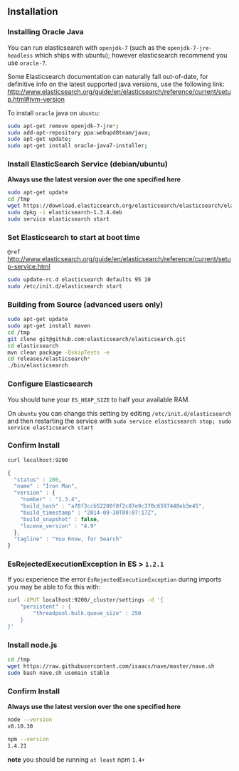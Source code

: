 
## Installation

### Installing Oracle Java

You can run elasticsearch with `openjdk-7` (such as the `openjdk-7-jre-headless` which ships with ubuntu); however elasticsearch recommend you use `oracle-7`.

Some Elasticsearch documentation can naturally fall out-of-date, for definitive info on the latest supported java versions, use the following link: http://www.elasticsearch.org/guide/en/elasticsearch/reference/current/setup.html#jvm-version

To install `oracle` java on `ubuntu`:

```bash
sudo apt-get remove openjdk-7-jre*;
sudo add-apt-repository ppa:webupd8team/java;
sudo apt-get update;
sudo apt-get install oracle-java7-installer;
```

### Install ElasticSearch Service (debian/ubuntu)

**Always use the latest version over the one specified here**

```bash
sudo apt-get update
cd /tmp
wget https://download.elasticsearch.org/elasticsearch/elasticsearch/elasticsearch-1.3.4.deb
sudo dpkg -i elasticsearch-1.3.4.deb
sudo service elasticsearch start
```

### Set Elasticsearch to start at boot time
`@ref` http://www.elasticsearch.org/guide/en/elasticsearch/reference/current/setup-service.html
```bash
sudo update-rc.d elasticsearch defaults 95 10
sudo /etc/init.d/elasticsearch start
```

### Building from Source (advanced users only)

```bash
sudo apt-get update
sudo apt-get install maven
cd /tmp
git clone git@github.com:elasticsearch/elasticsearch.git
cd elasticsearch
mvn clean package -DskipTests -e
cd releases/elasticsearch*
./bin/elasticsearch
```

### Configure Elasticsearch

You should tune your `ES_HEAP_SIZE` to half your available RAM.

On `ubuntu` you can change this setting by editing `/etc/init.d/elasticsearch` and then restarting the service with `sudo service elasticsearch stop; sudo service elasticsearch start`

### Confirm Install

```bash
curl localhost:9200
```

```javascript
{
  "status" : 200,
  "name" : "Iron Man",
  "version" : {
    "number" : "1.3.4",
    "build_hash" : "a70f3ccb52200f8f2c87e9c370c6597448eb3e45",
    "build_timestamp" : "2014-09-30T09:07:17Z",
    "build_snapshot" : false,
    "lucene_version" : "4.9"
  },
  "tagline" : "You Know, for Search"
}

```

### EsRejectedExecutionException in ES > `1.2.1`

If you experience the error `EsRejectedExecutionException` during imports you may be able to fix this with:

```bash
curl -XPUT localhost:9200/_cluster/settings -d '{
    "persistent" : {
        "threadpool.bulk.queue_size" : 250
    }
}'
```

### Install node.js

```bash
cd /tmp
wget https://raw.githubusercontent.com/isaacs/nave/master/nave.sh
sudo bash nave.sh usemain stable
```

### Confirm Install

**Always use the latest version over the one specified here**

```bash
node --version
v0.10.30

npm --version
1.4.21
```

**note** you should be running `at least` npm `1.4+`
